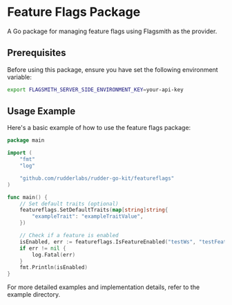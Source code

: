
# Feature Flags Package

A Go package for managing feature flags using Flagsmith as the provider.

## Prerequisites

Before using this package, ensure you have set the following environment variable:

```bash
export FLAGSMITH_SERVER_SIDE_ENVIRONMENT_KEY=your-api-key
```

## Usage Example

Here's a basic example of how to use the feature flags package:

```go
package main

import (
    "fmt"
    "log"

    "github.com/rudderlabs/rudder-go-kit/featureflags"
)

func main() {
    // Set default traits (optional)
    featureflags.SetDefaultTraits(map[string]string{
        "exampleTrait": "exampleTraitValue",
    })

    // Check if a feature is enabled
    isEnabled, err := featureflags.IsFeatureEnabled("testWs", "testFeature")
    if err != nil {
        log.Fatal(err)
    }
    fmt.Println(isEnabled)
}
```

For more detailed examples and implementation details, refer to the example directory.
